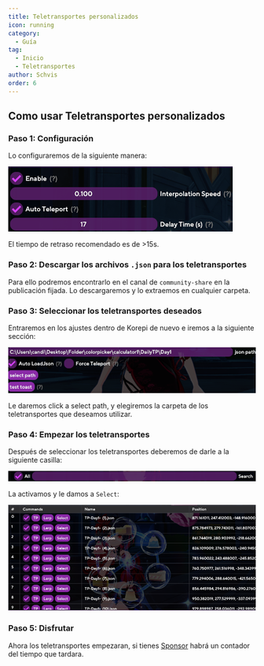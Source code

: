 ```yaml
---
title: Teletransportes personalizados
icon: running
category:
  - Guía
tag:
  - Inicio
  - Teletransportes
author: Schvis
order: 6
---
```


## Como usar Teletransportes personalizados

### Paso 1: Configuración 

Lo configuraremos de la siguiente manera:

![](/assets/images/docs/202312/teleport1.png)

El tiempo de retraso recomendado es de >15s.

### Paso 2: Descargar los archivos `.json` para los teletransportes

Para ello podremos encontrarlo en el canal de `community-share` en la publicación fijada. Lo descargaremos y lo extraemos en cualquier carpeta.

### Paso 3: Seleccionar los teletransportes deseados

Entraremos en los ajustes dentro de Korepi de nuevo e iremos a la siguiente sección:

![](/assets/images/docs/202312/teleport2.png)

Le daremos click a select path, y elegiremos la carpeta de los teletransportes que deseamos utilizar.

### Paso 4: Empezar los teletransportes

Después de seleccionar los teletransportes deberemos de darle a la siguiente casilla:

![](/assets/images/docs/202312/teleport3.png)

La activamos y le damos a `Select`: 

![](/assets/images/docs/202312/teleport4.png)

### Paso 5: Disfrutar

Ahora los teletransportes empezaran, si tienes [Sponsor](../start/sponsor.md) habrá un contador del tiempo que tardara.


